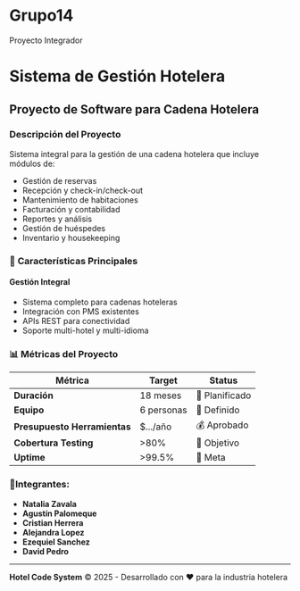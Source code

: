# Grupo14
Proyecto Integrador

# Sistema de Gestión Hotelera
## Proyecto de Software para Cadena Hotelera
### Descripción del Proyecto
Sistema integral para la gestión de una cadena hotelera que incluye módulos de:
- Gestión de reservas
- Recepción y check-in/check-out
- Mantenimiento de habitaciones
- Facturación y contabilidad
- Reportes y análisis
- Gestión de huéspedes
- Inventario y housekeeping
  
### 🎯 **Características Principales**

#### **Gestión Integral**
- Sistema completo para cadenas hoteleras
- Integración con PMS existentes
- APIs REST para conectividad
- Soporte multi-hotel y multi-idioma

### 📊 **Métricas del Proyecto**

| Métrica | Target | Status |
|---------|--------|---------|
| **Duración** | 18 meses | 📅 Planificado |
| **Equipo** | 6 personas | 👥 Definido |
| **Presupuesto Herramientas** | $.../año | 💰 Aprobado |
| **Cobertura Testing** | >80% | 🧪 Objetivo |
| **Uptime** | >99.5% | 🚀 Meta |
  

### 🎯Integrantes: 
- **Natalia Zavala**
- **Agustín Palomeque**
- **Cristian Herrera**
- **Alejandra Lopez**
- **Ezequiel Sanchez**
- **David Pedro**
 ---
 **Hotel Code System** © 2025 - Desarrollado con ❤️ para la industria hotelera
